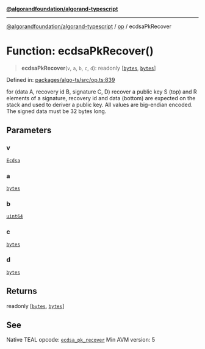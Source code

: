 [**@algorandfoundation/algorand-typescript**](../../../README.md)

***

[@algorandfoundation/algorand-typescript](../../../README.md) / [op](../README.md) / ecdsaPkRecover

# Function: ecdsaPkRecover()

> **ecdsaPkRecover**(`v`, `a`, `b`, `c`, `d`): readonly \[[`bytes`](../../../type-aliases/bytes.md), [`bytes`](../../../type-aliases/bytes.md)\]

Defined in: [packages/algo-ts/src/op.ts:839](https://github.com/algorandfoundation/puya-ts/blob/main/packages/algo-ts/src/op.ts#L839)

for (data A, recovery id B, signature C, D) recover a public key
S (top) and R elements of a signature, recovery id and data (bottom) are expected on the stack and used to deriver a public key. All values are big-endian encoded. The signed data must be 32 bytes long.

## Parameters

### v

[`Ecdsa`](../enumerations/Ecdsa.md)

### a

[`bytes`](../../../type-aliases/bytes.md)

### b

[`uint64`](../../../type-aliases/uint64.md)

### c

[`bytes`](../../../type-aliases/bytes.md)

### d

[`bytes`](../../../type-aliases/bytes.md)

## Returns

readonly \[[`bytes`](../../../type-aliases/bytes.md), [`bytes`](../../../type-aliases/bytes.md)\]

## See

Native TEAL opcode: [`ecdsa_pk_recover`](https://developer.algorand.org/docs/get-details/dapps/avm/teal/opcodes/v10/#ecdsa_pk_recover)
Min AVM version: 5
